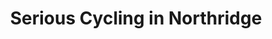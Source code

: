 ---
title: "Serious Cycling in Northridge"
url: /northridge/serious-cycling-in-northridge/
shop: bicycle
---
